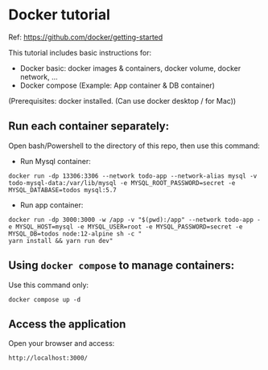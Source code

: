 # Docker tutorial

Ref: https://github.com/docker/getting-started

This tutorial includes basic instructions for:

- Docker basic: docker images & containers, docker volume, docker network, ... 
- Docker compose (Example: App container & DB container)

(Prerequisites: docker installed. (Can use docker desktop / for Mac))

## Run each container separately:

Open bash/Powershell to the directory of this repo, then use this command:

- Run Mysql container:

```
docker run -dp 13306:3306 --network todo-app --network-alias mysql -v todo-mysql-data:/var/lib/mysql -e MYSQL_ROOT_PASSWORD=secret -e MYSQL_DATABASE=todos mysql:5.7
```

- Run app container:

```
docker run -dp 3000:3000 -w /app -v "$(pwd):/app" --network todo-app -e MYSQL_HOST=mysql -e MYSQL_USER=root -e MYSQL_PASSWORD=secret -e MYSQL_DB=todos node:12-alpine sh -c "
yarn install && yarn run dev"
```

## Using `docker compose` to manage containers:

Use this command only:

```
docker compose up -d
```

## Access the application

Open your browser and access:

```
http://localhost:3000/
```